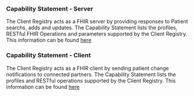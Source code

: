 ### Capability Statement - Server
The Client Registry acts as a FHIR server by providing responses to Patient searchs, adds and updates.  The Capability Statement lists the profiles, RESTful FHIR Operations and parameters supported by the Client Registry.  This information can be found [here](CapabilityStatement-bc-hcim-capability-statement-server.html)

### Capability Statement - Client
The Client Registry acts as a FHIR client by sending patient change notifications to connected partners.  The Capability Statement lists the profiles and RESTful operations supported by the Client Registry.  This information can be found [here](CapabilityStatement-bc-hcim-capability-statement-client.html)
